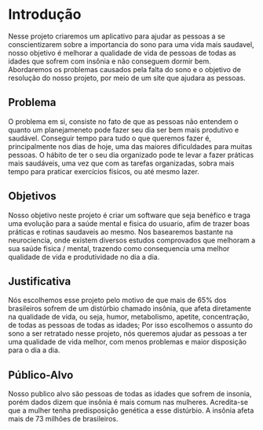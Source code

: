 # Introdução

Nesse projeto criaremos um aplicativo para ajudar as pessoas a se conscientizarem sobre a importancia do sono para uma vida mais saudavel, nosso objetivo é melhorar a qualidade de vida de pessoas de todas as idades que sofrem com insônia e não conseguem dormir bem. Abordaremos os problemas causados pela falta do sono e o objetivo de resolução do nosso projeto, por meio de um site que ajudara as pessoas.

## Problema

O problema em si, consiste no fato de que as pessoas não entendem o quanto um planejameneto pode fazer seu dia ser bem mais produtivo e  saudável. Conseguir tempo para tudo o que queremos fazer é, principalmente nos dias de hoje, uma das maiores dificuldades para muitas pessoas. O hábito de ter o seu dia organizado pode te levar a fazer práticas mais saudáveis, uma vez que com as tarefas organizadas, sobra mais tempo para praticar exercícios físicos, ou até mesmo lazer.

## Objetivos

Nosso objetivo neste projeto é criar um software que seja benéfico e traga uma evolução para a saúde mental e fisica do usuario, afim de trazer boas práticas e rotinas saudaveis ao mesmo. Nos basearemos bastante na neurociencia, onde existem diversos estudos comprovados que melhoram a sua saúde fisica / mental, trazendo como consequencia uma melhor qualidade de vida e produtividade no dia a dia.

## Justificativa

Nós escolhemos esse projeto pelo motivo de que mais de 65% dos brasileiros sofrem de um distúrbio chamado insônia, que afeta diretamente na qualidade de vida, ou seja, humor, metabolismo, apetite, concentração, de todas as pessoas de todas as idades; Por isso escolhemos o assunto do sono a ser retratado nesse projeto, nós queremos ajudar as pessoas a ter uma qualidade de vida melhor, com menos problemas e maior disposição para o dia a dia.

## Público-Alvo

Nosso publico alvo são pessoas de todas as idades que sofrem de insonia, porém dados dizem que insônia é mais comum nas mulheres. Acredita-se que a mulher tenha predisposição genética a esse distúrbio. A insônia afeta mais de 73 milhões de brasileiros.
